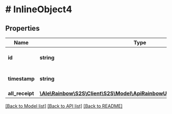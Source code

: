 # # InlineObject4

## Properties

Name | Type | Description | Notes
------------ | ------------- | ------------- | -------------
**id** | **string** | the connection Id | 
**timestamp** | **string** | the message timestamp | 
**all_receipt** | [**\Ale\Rainbow\S2S\Client\S2S\Model\ApiRainbowUcsV10ConnectionsAllReceipt**](ApiRainbowUcsV10ConnectionsAllReceipt.md) |  | 

[[Back to Model list]](../../README.md#documentation-for-models) [[Back to API list]](../../README.md#documentation-for-api-endpoints) [[Back to README]](../../README.md)


